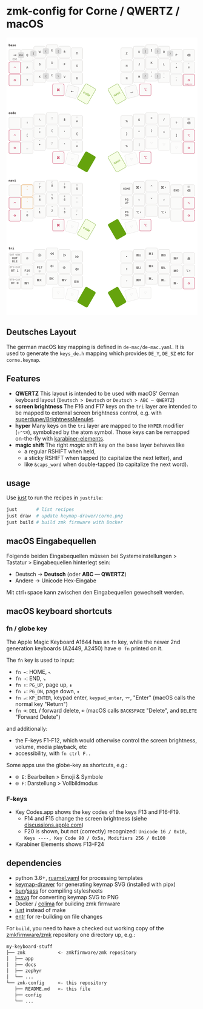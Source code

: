 # zmk-config for Corne / QWERTZ / macOS

![layout](keymap-drawer/corne.png)

## Deutsches Layout

The german macOS key mapping is defined in `de-mac/de-mac.yaml`. It is used to generate the `keys_de.h` mapping which provides `DE_Y`, `DE_SZ` etc for `corne.keymap`.

## Features

- **QWERTZ** This layout is intended to be used with macOS' German keyboard layout (`Deutsch > Deutsch` or `Deutsch > ABC — QWERTZ`)
- **screen brightness** The F16 and F17 keys on the `tri` layer are intended to be mapped to external screen brightness control, e.g. with [superduper/BrightnessMenulet](https://github.com/superduper/BrightnessMenulet).
- **hyper** Many keys on the `tri` layer are mapped to the `HYPER` modifier (`⇧⌃⌥⌘`), symbolized by the atom symbol. Those keys can be remapped on-the-fly with [karabiner-elements](https://karabiner-elements.pqrs.org).
- **magic shift** The right _magic_ shift key on the base layer behaves like
   - a regular RSHIFT when held,
   - a sticky RSHIFT when tapped (to capitalize the next letter), and
   - like `&caps_word` when double-tapped (to capitalize the next word).

## usage

Use [just](https://github.com/casey/just) to run the recipes in `justfile`:

``` bash
just       # list recipes
just draw  # update keymap-drawer/corne.png
just build # build zmk firmware with Docker
```

## macOS Eingabequellen

Folgende beiden Eingabequellen müssen bei Systemeinstellungen > Tastatur > Eingabequellen hinterlegt sein:

- Deutsch → **Deutsch** (oder **ABC — QWERTZ**)
- Andere → Unicode Hex-Eingabe

Mit ctrl+space kann zwischen den Eingabequellen gewechselt werden.


## macOS keyboard shortcuts

### fn / globe key

The Apple Magic Keyboard A1644 has an `fn` key, while the newer 2nd generation keyboards (A2449, A2450) have `🌐 fn` printed on it.

The `fn` key is used to input:

- `fn ←`: HOME, `↖`
- `fn →`: END, `↘`
- `fn ↑`: `PG_UP`, page up, `⇞`
- `fn ↓`: `PG_DN`, page down, `⇟`
- `fn ↵`: `KP_ENTER`, keypad enter, `keypad_enter`, `⌤`, "Enter" (macOS calls the normal key "Return") 
- `fn ⌫`: `DEL` / forward delete, `⌦` (macOS calls `BACKSPACE` "Delete", and `DELETE` "Forward Delete")

and additionally:

- the F-keys F1-F12, which would otherwise control the screen brightness, volume, media playback, etc
- accessibility, with `fn ctrl F..`

Some apps use the globe-key as shortcuts, e.g.:

- `🌐 E`: Bearbeiten > Emoji & Symbole
- `🌐 F`: Darstellung > Vollbildmodus


### F-keys

- Key Codes.app shows the key codes of the keys F13 and F16-F19.
   - F14 and F15 change the screen brightness (siehe [discussions.apple.com](https://discussions.apple.com/thread/253836891))
   - F20 is shown, but not (correctly) recognized: `Unicode 16 / 0x10, Keys ----, Key Code 90 / 0x5a, Modifiers 256 / 0x100`
- Karabiner Elements shows F13–F24


## dependencies

- python 3.6+, [ruamel.yaml](https://pypi.org/project/ruamel.yaml/) for processing templates
- [keymap-drawer](https://github.com/caksoylar/keymap-drawer) for generating keymap SVG (installed with pipx)
- [bun](https://bun.sh)/[sass](https://www.npmjs.com/package/sass) for compiling stylesheets
- [resvg](https://github.com/RazrFalcon/resvg) for converting keymap SVG to PNG
- Docker / [colima](https://github.com/abiosoft/colima) for building zmk firmware
- [just](https://github.com/casey/just) instead of make
- [entr](https://eradman.com/entrproject/) for re-building on file changes


For `build`, you need to have a checked out working copy of the [zmkfirmware/zmk](https://github.com/zmkfirmware/zmk) repository one directory up, e.g.:

``` text
my-keyboard-stuff
├── zmk            <- zmkfirmware/zmk repository
│  ├── app
│  ├── docs
│  ├── zephyr
│  └── ...
└── zmk-config     <- this repository
   ├── README.md   <- this file
   ├── config
   └── ...
```

